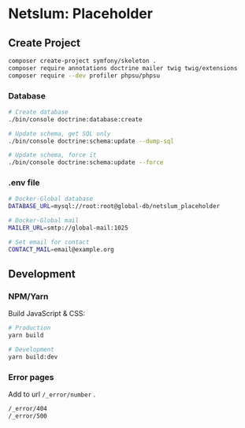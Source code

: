 # Netslum: Placeholder

## Create Project

```bash
composer create-project symfony/skeleton .
composer require annotations doctrine mailer twig twig/extensions
composer require --dev profiler phpsu/phpsu
```

### Database

```bash
# Create database
./bin/console doctrine:database:create

# Update schema, get SQL only
./bin/console doctrine:schema:update --dump-sql

# Update schema, force it
./bin/console doctrine:schema:update --force
```

### .env file

```bash
# Docker-Global database
DATABASE_URL=mysql://root:root@global-db/netslum_placeholder

# Docker-Global mail
MAILER_URL=smtp://global-mail:1025

# Set email for contact
CONTACT_MAIL=email@example.org
```

## Development

### NPM/Yarn

Build JavaScript & CSS:

```bash
# Production
yarn build

# Development
yarn build:dev
```

### Error pages

Add to url `/_error/number` .

```bash
/_error/404
/_error/500
```
